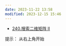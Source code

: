 ```yaml
---
date: 2023-11-22 13:58
modified: 2023-12-15 15:46
---
```

- [240.搜索二维矩阵 II](https://leetcode.cn/problems/search-a-2d-matrix-ii/)

提示：
	从右上角开始
